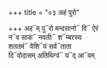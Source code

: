 +++
title = "०३ अहं पुरो"

+++
अह᳓म् पु᳓रो मन्दसानो᳓ वि᳓ ऐरं  
न᳓व साकं᳓ नवतीः᳓ श᳓म्बरस्य  
शततमं᳓ वेशि᳓यं सर्व᳓ताता  
दि᳓वोदासम् अतिथिग्वं᳓ य᳓द् आ᳓वम्